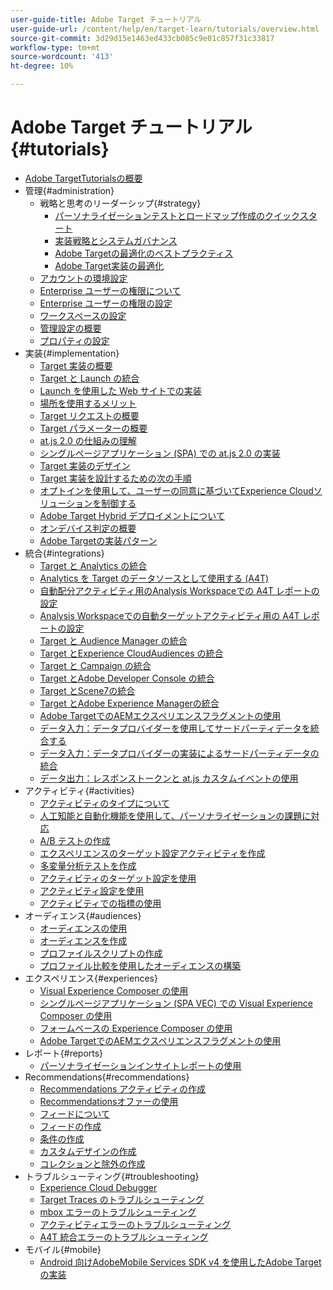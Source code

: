 ```yaml
---
user-guide-title: Adobe Target チュートリアル
user-guide-url: /content/help/en/target-learn/tutorials/overview.html
source-git-commit: 3d29d15e1463ed433cb085c9e01c857f31c33817
workflow-type: tm+mt
source-wordcount: '413'
ht-degree: 10%

---
```



# Adobe Target チュートリアル {#tutorials}

+ [Adobe TargetTutorialsの概要](../overview.md)
+ 管理{#administration}
   + 戦略と思考のリーダーシップ{#strategy}
      + [パーソナライゼーションテストとロードマップ作成のクイックスタート](../strategy/create-personalization-roadmap-testing-plan.md)
      + [実装戦略とシステムガバナンス](../dev101/1.1-implementation-strategy-sys-governance.md)
      + [Adobe Targetの最適化のベストプラクティス](../strategy/target-best-practices-for-optimization.md)
      + [Adobe Target実装の最適化](../strategy/optimize-your-target-implementation.md)
   + [アカウントの環境設定](../administration/set-up-account-preferences.md)
   + [Enterprise ユーザーの権限について](../administration/understanding-enterprise-user-permissions.md)
   + [Enterprise ユーザーの権限の設定](../dev101/1.2-configure-ent-user-permissions.md)
   + [ワークスペースの設定](../administration/set-up-workspaces.md)
   + [管理設定の概要](../dev101/1.3-intro-to-admin-setup.md)
   + [プロパティの設定](../administration/set-up-properties.md)
+ 実装{#implementation}
   + [Target 実装の概要](../dev101/2.1-intro-to-target-implementation.md)
   + [Target と Launch の統合](../dev101/3.1-target-launch.md)
   + [Launch を使用した Web サイトでの実装](https://experienceleague.adobe.com/docs/launch-learn/implementing-in-websites-with-launch/index.html?lang=en)
   + [場所を使用するメリット](../dev101/2.2-benefits-of-locations.md)
   + [Target リクエストの概要](../dev101/2.3-intro-to-target-requests.md)
   + [Target パラメーターの概要](../dev101/2.4-intro-to-target-params.md)
   + [at.js 2.0 の仕組みの理解](../implementation/understanding-how-atjs-20-works.md)
   + [シングルページアプリケーション (SPA) での at.js 2.0 の実装](../implementation/implement-atjs-20-in-a-single-page-application.md)
   + [Target 実装のデザイン](../dev101/2.5-design-target-implementation.md)
   + [Target 実装を設計するための次の手順](../dev101/2.6-next-steps-design-target-implementation.md)
   + [オプトインを使用して、ユーザーの同意に基づいてExperience Cloudソリューションを制御する](https://experienceleague.adobe.com/docs/id-service/using/implementation/opt-in-service/use-opt-in-to-control-experience-cloud-activities-based-on-user-consent.html?lang=en)
   + [Adobe Target Hybrid デプロイメントについて](../implementation/hybrid-deployment.md)
   + [オンデバイス判定の概要](../implementation/on-device-decisioning-overview.md)
   + [Adobe Targetの実装パターン](../implementation/implementation-patterns-for-adobe-target.md)
+ 統合{#integrations}
   + [Target と Analytics の統合](../dev101/3.2-target-analytics.md)
   + [Analytics を Target のデータソースとして使用する (A4T)](../integrations/use-analytics-as-a-data-source-a4t.md)
   + [自動配分アクティビティ用のAnalysis Workspaceでの A4T レポートの設定](../integrations/set-up-a4t-reports-in-analysis-workspace-for-auto-allocate-activities.md)
   + [Analysis Workspaceでの自動ターゲットアクティビティ用の A4T レポートの設定](../integrations/set-up-a4t-reports-in-analysis-workspace-for-auto-target-activities.md)
   + [Target と Audience Manager の統合](../dev101/3.3-target-dmp.md)
   + [Target とExperience CloudAudiences の統合](../dev101/3.4-target-exc-audiences.md)
   + [Target と Campaign の統合](../dev101/3.6-target-campaign.md)
   + [Target とAdobe Developer Console の統合](../dev101/3.7-target-io.md)
   + [Target とScene7の統合](../dev101/3.8-target-scene7.md)
   + [Target とAdobe Experience Managerの統合](../dev101/3.5-target-aem.md)
   + [Adobe TargetでのAEMエクスペリエンスフラグメントの使用](https://helpx.adobe.com/experience-manager/kt/sites/using/experience-fragment-target-offer-feature-video-use.html)
   + [データ入力：データプロバイダーを使用してサードパーティデータを統合する](../integrations/use-data-providers-to-integrate-third-party-data.md)
   + [データ入力：データプロバイダーの実装によるサードパーティデータの統合](../integrations/implement-data-providers-to-integrate-third-party-data.md)
   + [データ出力：レスポンストークンと at.js カスタムイベントの使用](../integrations/use-response-tokens-and-atjs-custom-events.md)
+ アクティビティ{#activities}
   + [アクティビティのタイプについて](../activities/understanding-the-types-of-activities.md)
   + [人工知能と自動化機能を使用して、パーソナライゼーションの課題に対応](../activities/use-the-artificial-intelligence-and-automation-capabilities-to-meet-the-challenges-of-personalization.md)
   + [A/B テストの作成](../activities/create-ab-tests.md)
   + [エクスペリエンスのターゲット設定アクティビティを作成](../activities/create-experience-targeting-activities.md)
   + [多変量分析テストを作成](../activities/create-multivariate-tests.md)
   + [アクティビティのターゲット設定を使用](../activities/use-activity-targeting.md)
   + [アクティビティ設定を使用](../activities/use-activity-settings.md)
   + [アクティビティでの指標の使用](../activities/use-metrics-in-activities.md)
+ オーディエンス{#audiences}
   + [オーディエンスの使用](../audiences/use-audiences.md)
   + [オーディエンスを作成](../audiences/create-audiences.md)
   + [プロファイルスクリプトの作成](../audiences/create-profile-scripts.md)
   + [プロファイル比較を使用したオーディエンスの構築](../audiences/use-profile-comparison-to-build-audiences.md)
+ エクスペリエンス{#experiences}
   + [Visual Experience Composer の使用](../experiences/use-the-visual-experience-composer.md)
   + [シングルページアプリケーション (SPA VEC) での Visual Experience Composer の使用](../experiences/use-the-visual-experience-composer-for-single-page-applications.md)
   + [フォームベースの Experience Composer の使用](../experiences/use-the-form-based-experience-composer.md)
   + [Adobe TargetでのAEMエクスペリエンスフラグメントの使用](https://helpx.adobe.com/experience-manager/kt/sites/using/experience-fragment-target-offer-feature-video-use.html)
+ レポート{#reports}
   + [パーソナライゼーションインサイトレポートの使用](../reports/use-the-personalization-insights-reports.md)
+ Recommendations{#recommendations}
   + [Recommendations アクティビティの作成](../recommendations/create-a-recommendations-activity.md)
   + [Recommendationsオファーの使用](../recommendations/use-recommendations-offers.md)
   + [フィードについて](../recommendations/understanding-feeds.md)
   + [フィードの作成](../recommendations/create-a-feed.md)
   + [条件の作成](../recommendations/create-criteria.md)
   + [カスタムデザインの作成](../recommendations/create-custom-designs.md)
   + [コレクションと除外の作成](../recommendations/create-collections-and-exclusions.md)
+ トラブルシューティング{#troubleshooting}
   + [Experience Cloud Debugger](../troubleshooting/troubleshoot-with-the-experience-cloud-debugger.md)
   + [Target Traces のトラブルシューティング](../troubleshooting/troubleshoot-with-target-traces.md)
   + [mbox エラーのトラブルシューティング](../dev101/4.1-troubleshoot-mbox-errors.md)
   + [アクティビティエラーのトラブルシューティング](../dev101/4.2-troubleshoot-activity-errors.md)
   + [A4T 統合エラーのトラブルシューティング](../dev101/4.3-troubleshoot-integration-errors.md)
+ モバイル{#mobile}
   + [Android 向けAdobeMobile Services SDK v4 を使用したAdobe Targetの実装](../mobile-v4/overview.md)
